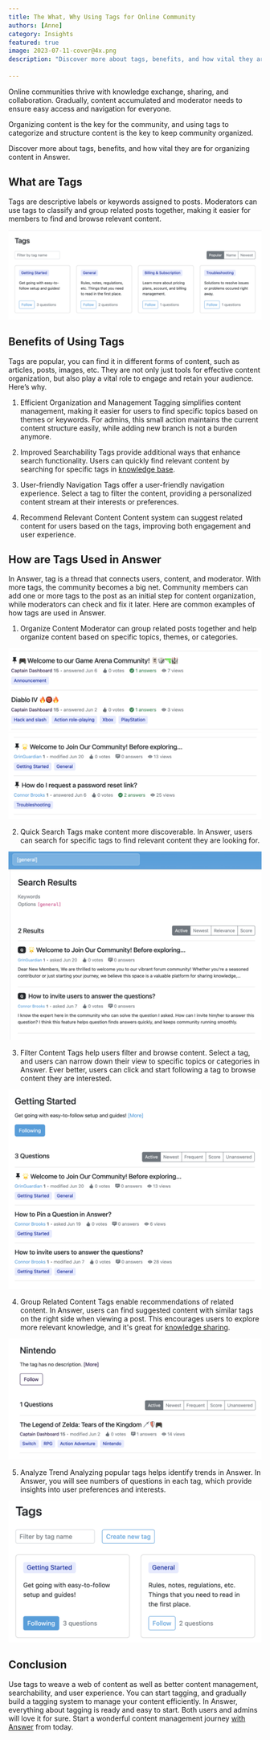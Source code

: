 ```yaml
---
title: The What, Why Using Tags for Online Community
authors: [Anne]
category: Insights
featured: true
image: 2023-07-11-cover@4x.png
description: "Discover more about tags, benefits, and how vital they are for organizing content in online community."

---
```


Online communities thrive with knowledge exchange, sharing, and collaboration. Gradually, content accumulated and moderator needs to ensure easy access and navigation for everyone.

Organizing content is the key for the community, and using tags to categorize and structure content is the key to keep community organized.

Discover more about tags, benefits, and how vital they are for organizing content in Answer.

## What are Tags

Tags are descriptive labels or keywords assigned to posts. Moderators can use tags to classify and group related posts together, making it easier for members to find and browse relevant content.

![Tags in Answer](Tags.png)

## Benefits of Using Tags

Tags are popular, you can find it in different forms of content, such as articles, posts, images, etc. They are not only just tools for effective content organization, but also play a vital role to engage and retain your audience. Here’s why.

1. Efficient Organization and Management
Tagging simplifies content management, making it easier for users to find specific topics based on themes or keywords. For admins, this small action maintains the current content structure easily, while adding new branch is not a burden anymore.

2. Improved Searchability
Tags provide additional ways that enhance search functionality. Users can quickly find relevant content by searching for specific tags in [knowledge base](../2023-05-30-everything-you-need-to-know-about-knowledge-base/index.md).

3. User-friendly Navigation
Tags offer a user-friendly navigation experience. Select a tag to filter the content, providing a personalized content stream at their interests or preferences.

4. Recommend Relevant Content
Content system can suggest related content for users based on the tags, improving both engagement and user experience.

## How are Tags Used in Answer

In Answer, tag is a thread that connects users, content, and moderator. With more tags, the community becomes a big net. Community members can add one or more tags to the post as an initial step for content organization, while moderators can check and fix it later. Here are common examples of how tags are used in Answer.

1. Organize Content
Moderator can group related posts together and help organize content based on specific topics, themes, or categories.

![Game Community Built with Answer](OrganizeContent1.png)
[![Support Community Built with Answer](OrganizeContent2.png)](../2023-07-05-how-to-build-a-help-center-with-your-users-and-answer/index.md)

2. Quick Search
Tags make content more discoverable. In Answer, users can search for specific tags to find relevant content they are looking for.

![Quick Search](QuickSearch.png)

3. Filter Content
Tags help users filter and browse content. Select a tag, and users can narrow down their view to specific topics or categories in Answer. Ever better, users can click and start following a tag to browse content they are interested.

![Filter Content](FilterContent.png)

4. Group Related Content
Tags enable recommendations of related content. In Answer, users can find suggested content with similar tags on the right side when viewing a post. This encourages users to explore more relevant knowledge, and it's great for [knowledge sharing](../2023-06-20-how-to-improve-knowledge-sharing-with-answer/index.md).

![Group Related Content](GroupRelatedContent.png)

5. Analyze Trend
Analyzing popular tags helps identify trends in Answer. In Answer, you will see numbers of questions in each tag, which provide insights into user preferences and interests.

![Analyze Trends](AnalyzeTrends.png)

## Conclusion

Use tags to weave a web of content as well as better content management, searchability, and user experience. You can start tagging, and gradually build a tagging system to manage your content efficiently. In Answer, everything about tagging is ready and easy to start. Both users and admins will love it for sure. Start a wonderful content management journey [with Answer](https://answer.apache.org/docs/installation) from today.
